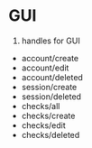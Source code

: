 # GUI

1. handles for GUI

- account/create
- account/edit
- account/deleted
- session/create
- session/deleted
- checks/all
- checks/create
- checks/edit
- checks/deleted
